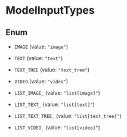 

# ModelInputTypes

## Enum


* `IMAGE` (value: `"image"`)

* `TEXT` (value: `"text"`)

* `TEXT_TREE` (value: `"text_tree"`)

* `VIDEO` (value: `"video"`)

* `LIST_IMAGE_` (value: `"list[image]"`)

* `LIST_TEXT_` (value: `"list[text]"`)

* `LIST_TEXT_TREE_` (value: `"list[text_tree]"`)

* `LIST_VIDEO_` (value: `"list[video]"`)



